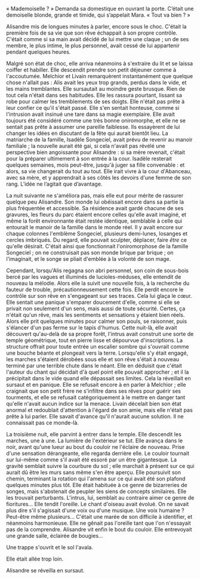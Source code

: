 
« Mademoiselle ? » Demanda sa domestique en ouvrant la porte. C’était une demoiselle blonde, grande et timide, qui s’appelait Mara. « Tout va bien ? »

Alisandre mis de longues minutes à parler, encore sous le choc. C'était la première fois de sa vie que son rêve échappait à son propre contrôle. C'était comme si sa main avait décidé de lui mettre une claque ; un de ses membre, le plus intime, le plus personnel, avait cessé de lui appartenir pendant quelques heures.

Malgré son état de choc, elle arriva néanmoins à s'extraire du lit et se laissa coiffer et habiller. Elle descendit prendre son petit déjeuner comme à l'accoutumée. Melchior et Livain remarquèrent instantanément que quelque chose n'allait pas : Alis avait les yeux trop grands, perdus dans le vide, et les mains tremblantes. Elle sursautait au moindre geste brusque. Rien de tout cela n'était dans ses habitudes. Elle les rassura pourtant, lissant sa robe pour calmer les tremblements de ses doigts. Elle n'était pas prête à leur confier ce qu'il s'était passé. Elle s'en sentait honteuse, comme si l'intrusion avait insinué une tare dans sa magie exemplaire. Elle avait toujours été considéré comme une très bonne oniromorphe, et elle ne se sentait pas prête à assumer une pareille faiblesse. Ils essayèrent de lui changer les idées en discutant de la fête qui aurait bientôt lieu. La matriarche de la famille, Isadèle Songeciel, avait prévu de revenir au manoir familiale ; la nouvelle aurait été gai, si cela n'avait pas révélé une perspective bien angoissante pour Alisandre : si sa mère revenait, c'était pour la préparer ultimement à son entrée à la cour. Isadèle resterait quelques semaines, mois peut-être, jusqu'à juger sa fille convenable : et alors, sa vie changerait du tout au tout. Elle irait vivre à la cour d'Abanceau, avec sa mère, et y apprendrait à ses côtés les devoirs d'une femme de son rang. L’idée ne l’agitait que d’avantage.

La nuit suivante ne s'améliora pas, mais elle eut pour mérite de rassurer quelque peu Alisandre. Son monde lui obéissait encore dans sa partie la plus fréquentée et accessible. Sa résidence avait gardé chacune de ses gravures, les fleurs du parc étaient encore celles qu'elle avait imaginé, et même la forêt environnante était restée identique, semblable à celle qui entourait le manoir de la famille dans le monde réel. Il y avait encore sur chaque colonnes l'emblème Songeciel, plusieurs demi-lunes, losanges et cercles imbriqués. Du regard, elle pouvait sculpter, déplacer, faire _être_ ce qu'elle désirait. C'était ainsi que fonctionnait l'oniromorphose de la famille Songeciel ; on ne construisait pas son monde brique par brique ; on l'imaginait, et le songe se pliait d'emblée à la volonté de son mage.

Cependant, lorsqu'Alis regagna son abri personnel, son coin de sous-bois bercé par les vagues et illuminés de lucioles-méduses, elle entendit de nouveau la mélodie. Alors elle la suivit une nouvelle fois, à la recherche du fauteur de trouble, précautionneusement cette fois. Elle perdit encore le contrôle sur son rêve en s'engageant sur ses traces. Cela lui glaça le cœur. Elle sentait une panique s'emparer doucement d'elle, comme si elle se privait non seulement d'un sens, mais aussi de toute sécurité. Certes, ça n'était qu'un rêve, mais les sentiments et sensations y étaient bien réels. Alors elle prit quelques minutes pour calmer son pouls, se raisonner, puis s'élancer d'un pas ferme sur le tapis d'humus. Cette nuit-là, elle avait découvert qu'au-delà de sa propre forêt, l'intrus avait construit une sorte de temple géométrique, tout en pierre lisse et dépourvue d'inscriptions. La structure offrait pour toute entrée un escalier sombre qui s'ouvrait comme une bouche béante et plongeait vers la terre. Lorsqu'elle s'y était engagé, les marches s'étaient dérobées sous elle et son rêve s'était à nouveau terminé par une terrible chute dans le néant. Elle en déduisit que c'était l'auteur du chant qui décidait d'à quel point elle pouvait approcher ; et il la précipitait dans le vide quand elle dépassait ses limites. Cela la réveillait en sursaut et en panique. Elle se refusait encore à en parler à Melchior ; elle craignait que son petit frère ne s'infiltre dans ses rêves pour guérir ses tourments, et elle se refusait catégoriquement à le mettre en danger tant qu'elle n'avait aucun indice sur la menace. Livain décelait bien son état anormal et redoublait d'attention à l'égard de son amie, mais elle n'était pas prête à lui parler. Elle savait d'avance qu'il n'aurait aucune solution. Il ne connaissait pas ce monde-là.

La troisième nuit, elle parvint à entrer dans le temple. Elle descendit les marches, une à une. La lumière de l'extérieur se tut. Elle avança dans le noir, avant qu'une lueur au bout du couloir ne l'éclaire de nouveau. Prise d'une sensation dérangeante, elle regarda derrière elle. Le couloir tournait sur lui-même comme s'il avait été essoré par un être gigantesque. La gravité semblait suivre la courbure du sol ; elle marchait à présent sur ce qui aurait dû être les murs sans même s'en être aperçu. Elle poursuivit son chemin, terminant la rotation qui l'amena sur ce qui avait été son plafond quelques minutes plus tôt. Elle était habituée à ce genre de bizarreries de songes, mais s'abstenait de peupler les siens de concepts similaires. Elle les trouvait perturbants. L'intrus, lui, semblait au contraire aimer ce genre de fioritures... Elle tendit l'oreille. Le chant d'oiseau avait évolué. On ne savait plus dire s'il s'agissait d'une voix ou d'une musique. Une voix humaine ? Peut-être même plusieurs... C'était une marée de son difficile à identifier, et néanmoins harmonieuse. Elle ne gênait pas l'oreille tant que l'on n'essayait pas de la comprendre. Alisandre vit enfin le bout du couloir. Elle entrevoyait une grande salle, éclairée de bougies...

Une trappe s'ouvrit et le sol l'avala.

Elle était allée trop loin.

Alisandre se réveilla en sursaut.